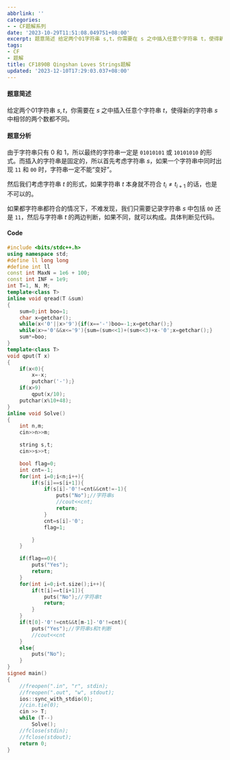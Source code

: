 ```yaml
---
abbrlink: ''
categories:
- - CF题解系列
date: '2023-10-29T11:51:08.049751+08:00'
excerpt: 题意简述 给定两个01字符串 ​s,t，你需要在 ​s 之中插入任意个字符串 ​t，使得新的字符串 ​s 中相邻的两个数都不同。 题意分析 由于字符串只有 $0$ 和 $1$，所以最终的字符串一定是 01010101 或 10101010 的形式。而插入的字符串是固定的，所以首先考虑字符串 ​s，如果一个字符串中同时出现 11 和 00 时，字符串一定不能“变好”。 然后我们考虑字符串 ​t 的形...
tags:
- CF
- 题解
title: CF1890B Qingshan Loves Strings题解
updated: '2023-12-10T17:29:03.037+08:00'
---
```

#### 题意简述

给定两个01字符串 $s,t$，你需要在 $s$ 之中插入任意个字符串 $t$，使得新的字符串 $s$ 中相邻的两个数都不同。

#### 题意分析

由于字符串只有 $0$ 和 $1$，所以最终的字符串一定是 `01010101` 或 `10101010` 的形式。而插入的字符串是固定的，所以首先考虑字符串 $s$，如果一个字符串中同时出现 `11` 和 `00` 时，字符串一定不能“变好”。

然后我们考虑字符串 $t$ 的形式，如果字符串 $t$ 本身就不符合 $t_i \ne t_{i+1}$ 的话，也是不可以的。

如果都字符串都符合的情况下，不难发现，我们只需要记录字符串 $s$ 中包括 `00` 还是 `11`，然后与字符串 $t$ 的两边判断，如果不同，就可以构成。具体判断见代码。

#### Code

```cpp
#include <bits/stdc++.h>
using namespace std;
#define ll long long
#define int ll
const int MaxN = 1e6 + 100;
const int INF = 1e9;
int T=1, N, M;
template<class T>
inline void qread(T &sum)
{
	sum=0;int boo=1;
	char x=getchar();
	while(x<'0'||x>'9'){if(x=='-')boo=-1;x=getchar();}
	while(x>='0'&&x<='9'){sum=(sum<<1)+(sum<<3)+x-'0';x=getchar();}
	sum*=boo;
}
template<class T>
void qput(T x)
{
	if(x<0){
		x=-x;
		putchar('-');}
	if(x>9)
		qput(x/10);
	putchar(x%10+48);
}
inline void Solve()
{
	int n,m;
	cin>>n>>m;

	string s,t;
	cin>>s>>t;

	bool flag=0;
	int cnt=-1;
	for(int i=0;i<n;i++){
		if(s[i]==s[i+1]){
			if(s[i]-'0'!=cnt&&cnt!=-1){
				puts("No");//字符串s
				//cout<<cnt;
				return;
			}
			cnt=s[i]-'0';
			flag=1;

		}
	}

	if(flag==0){
		puts("Yes");
		return;
	}
	for(int i=0;i<t.size();i++){
		if(t[i]==t[i+1]){
			puts("No");//字符串t
			return;
		}
	}
	if(t[0]-'0'!=cnt&&t[m-1]-'0'!=cnt){
		puts("Yes");//字符串s和t判断
		//cout<<cnt
	}
	else{
		puts("No");
	}
}
signed main()
{
	//freopen(".in", "r", stdin);
	//freopen(".out", "w", stdout);
	ios::sync_with_stdio(0);
	//cin.tie(0);
	cin >> T;
	while (T--)
		Solve();
	//fclose(stdin);
	//fclose(stdout);
	return 0;
}

```
